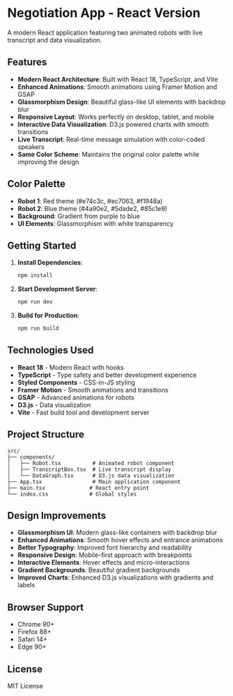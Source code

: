 # Negotiation App - React Version

A modern React application featuring two animated robots with live transcript and data visualization.

## Features

- **Modern React Architecture**: Built with React 18, TypeScript, and Vite
- **Enhanced Animations**: Smooth animations using Framer Motion and GSAP
- **Glassmorphism Design**: Beautiful glass-like UI elements with backdrop blur
- **Responsive Layout**: Works perfectly on desktop, tablet, and mobile
- **Interactive Data Visualization**: D3.js powered charts with smooth transitions
- **Live Transcript**: Real-time message simulation with color-coded speakers
- **Same Color Scheme**: Maintains the original color palette while improving the design

## Color Palette

- **Robot 1**: Red theme (#e74c3c, #ec7063, #f1948a)
- **Robot 2**: Blue theme (#4a90e2, #5dade2, #85c1e9)
- **Background**: Gradient from purple to blue
- **UI Elements**: Glassmorphism with white transparency

## Getting Started

1. **Install Dependencies**:
   ```bash
   npm install
   ```

2. **Start Development Server**:
   ```bash
   npm run dev
   ```

3. **Build for Production**:
   ```bash
   npm run build
   ```

## Technologies Used

- **React 18** - Modern React with hooks
- **TypeScript** - Type safety and better development experience
- **Styled Components** - CSS-in-JS styling
- **Framer Motion** - Smooth animations and transitions
- **GSAP** - Advanced animations for robots
- **D3.js** - Data visualization
- **Vite** - Fast build tool and development server

## Project Structure

```
src/
├── components/
│   ├── Robot.tsx          # Animated robot component
│   ├── TranscriptBox.tsx  # Live transcript display
│   └── DataGraph.tsx      # D3.js data visualization
├── App.tsx                # Main application component
├── main.tsx              # React entry point
└── index.css             # Global styles
```

## Design Improvements

- **Glassmorphism UI**: Modern glass-like containers with backdrop blur
- **Enhanced Animations**: Smooth hover effects and entrance animations
- **Better Typography**: Improved font hierarchy and readability
- **Responsive Design**: Mobile-first approach with breakpoints
- **Interactive Elements**: Hover effects and micro-interactions
- **Gradient Backgrounds**: Beautiful gradient backgrounds
- **Improved Charts**: Enhanced D3.js visualizations with gradients and labels

## Browser Support

- Chrome 90+
- Firefox 88+
- Safari 14+
- Edge 90+

## License

MIT License 